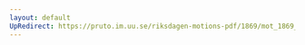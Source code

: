 ```yaml
---
layout: default
UpRedirect: https://pruto.im.uu.se/riksdagen-motions-pdf/1869/mot_1869__ak__41.pdf
---
```

